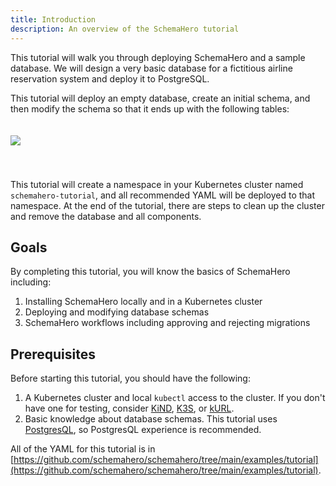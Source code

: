 ```yaml
---
title: Introduction
description: An overview of the SchemaHero tutorial
---
```


This tutorial will walk you through deploying SchemaHero and a sample database.
We will design a very basic database for a fictitious airline reservation system and deploy it to PostgreSQL.

This tutorial will deploy an empty database, create an initial schema, and then modify the schema so that it ends up with the following tables:

<img src="/images/airline-entity.svg" style="padding-top: 20px; padding-bottom: 40px;"/>

This tutorial will create a namespace in your Kubernetes cluster named `schemahero-tutorial`, and all recommended YAML will be deployed to that namespace.
At the end of the tutorial, there are steps to clean up the cluster and remove the database and all components.

## Goals

By completing this tutorial, you will know the basics of SchemaHero including:
1. Installing SchemaHero locally and in a Kubernetes cluster
1. Deploying and modifying database schemas
1. SchemaHero workflows including approving and rejecting migrations

## Prerequisites

Before starting this tutorial, you should have the following:
1. A Kubernetes cluster and local `kubectl` access to the cluster.
If you don't have one for testing, consider [KiND](https://github.com/kubernetes-sigs/kind), [K3S](https://k3s.io), or [kURL](https://kurl.sh).
1. Basic knowledge about database schemas.
This tutorial uses [PostgresQL](https://www.postgresql.org/about/), so PostgresQL experience is recommended.

All of the YAML for this tutorial is in [https://github.com/schemahero/schemahero/tree/main/examples/tutorial](https://github.com/schemahero/schemahero/tree/main/examples/tutorial).

